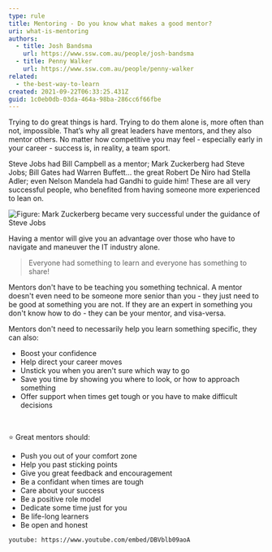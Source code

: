 ```yaml
---
type: rule
title: Mentoring - Do you know what makes a good mentor?
uri: what-is-mentoring
authors:
  - title: Josh Bandsma
    url: https://www.ssw.com.au/people/josh-bandsma
  - title: Penny Walker
    url: https://www.ssw.com.au/people/penny-walker
related:
  - the-best-way-to-learn
created: 2021-09-22T06:33:25.431Z
guid: 1c0eb0db-03da-464a-98ba-286cc6f66fbe
---
```

Trying to do great things is hard. Trying to do them alone is, more often than not, impossible. That’s why all great leaders have mentors, and they also mentor others. No matter how competitive you may feel - especially early in your career - success is, in reality, a team sport. 

Steve Jobs had Bill Campbell as a mentor; Mark Zuckerberg had Steve Jobs; Bill Gates had Warren Buffett... the great Robert De Niro had Stella Adler; even Nelson Mandela had Gandhi to guide him! These are all very successful people, who benefited from having someone more experienced to lean on. 

![Figure: Mark Zuckerberg became very successful under the guidance of Steve Jobs](steve-jobs-and-mark-zuckerberg.jpg)

Having a mentor will give you an advantage over those who have to navigate and maneuver the IT industry alone. 

> Everyone had something to learn and everyone has something to share!

Mentors don't have to be teaching you something technical. A mentor doesn't even need to be someone more senior than you - they just need to be good at something you are not. If they are an expert in something you don't know how to do - they can be your mentor, and visa-versa.

Mentors don't need to necessarily help you learn something specific, they can also:

* Boost your confidence
* Help direct your career moves
* Unstick you when you aren't sure which way to go
* Save you time by showing you where to look, or how to approach something
* Offer support when times get tough or you have to make difficult decisions

<br>

⭐ Great mentors should: 

* Push you out of your comfort zone
* Help you past sticking points
* Give you great feedback and encouragement
* Be a confidant when times are tough
* Care about your success
* Be a positive role model
* Dedicate some time just for you
* Be life-long learners
* Be open and honest

<!--endintro-->

`youtube: https://www.youtube.com/embed/DBVblb09aoA`
